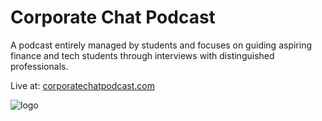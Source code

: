 # Corporate Chat Podcast
A podcast entirely managed by students and focuses on guiding aspiring finance and tech students through interviews with distinguished professionals.

Live at:
[corporatechatpodcast.com](https://corporatechatpodcast.com/)

![logo](photo/logo.jpg)
